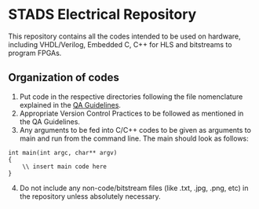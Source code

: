 # STADS Electrical Repository
This repository contains all the codes intended to be used on hardware, including VHDL/Verilog, Embedded C, C++ for HLS and bitstreams to program FPGAs.

## Organization of codes
1. Put code in the respective directories following the file nomenclature explained in the [QA Guidelines](https://docs.google.com/document/d/1U63RPCxErLuVvC3BmJ-6Fqa9EqF_KslVQfur7OiazCk/edit).
2. Appropriate Version Control Practices to be followed as mentioned in the QA Guidelines.
3. Any arguments to be fed into C/C++ codes to be given as arguments to main and run from the command line. The main should look as follows:
```
int main(int argc, char** argv)
{
    \\ insert main code here
}
```
4. Do not include any non-code/bitstream files (like .txt, .jpg, .png, etc) in the repository unless absolutely necessary.
